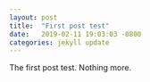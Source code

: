 ```yaml
---
layout: post
title:  "First post test"
date:   2019-02-11 19:03:03 -0800
categories: jekyll update
---
```



The first post test. Nothing more.


